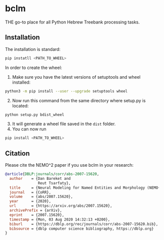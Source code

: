 # bclm
THE go-to place for all Python Hebrew Treebank processing tasks.

## Installation

The installation is standard:

```bash
pip instatll <PATH_TO_WHEEL>
```

In order to create the wheel:
1. Make sure you have the latest versions of setuptools and wheel installed:
```bash
python3 -m pip install --user --upgrade setuptools wheel
```
2. Now run this command from the same directory where setup.py is located:
```bash
python setup.py bdist_wheel
```
3. It will generate a wheel file saved in the `dist` folder. 
4. You can now run 
```bash
pip install <PATH_TO_WHEEL>
```

## Citation

Please cite the NEMO^2 paper if you use bclm in your research:
```bibtex
@article{DBLP:journals/corr/abs-2007-15620,
  author    = {Dan Bareket and
               Reut Tsarfaty},
  title     = {Neural Modeling for Named Entities and Morphology (NEMO{\^{}}2)},
  journal   = {CoRR},
  volume    = {abs/2007.15620},
  year      = {2020},
  url       = {https://arxiv.org/abs/2007.15620},
  archivePrefix = {arXiv},
  eprint    = {2007.15620},
  timestamp = {Mon, 03 Aug 2020 14:32:13 +0200},
  biburl    = {https://dblp.org/rec/journals/corr/abs-2007-15620.bib},
  bibsource = {dblp computer science bibliography, https://dblp.org}
}
```

